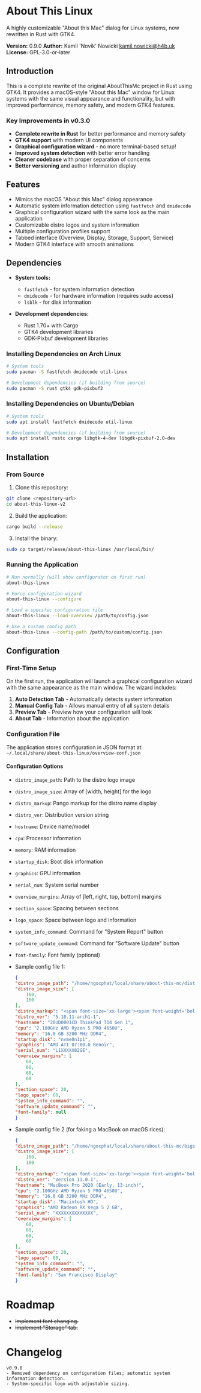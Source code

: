 # About This Linux

A highly customizable "About this Mac" dialog for Linux systems, now rewritten in Rust with GTK4.

**Version:** 0.9.0
**Author:** Kamil 'Novik' Nowicki <kamil.nowicki@h4b.uk>  
**License:** GPL-3.0-or-later

## Introduction

This is a complete rewrite of the original AboutThisMc project in Rust using GTK4. It provides a macOS-style "About this Mac" window for Linux systems with the same visual appearance and functionality, but with improved performance, memory safety, and modern GTK4 features.

### Key Improvements in v0.3.0
- **Complete rewrite in Rust** for better performance and memory safety
- **GTK4 support** with modern UI components
- **Graphical configuration wizard** - no more terminal-based setup!
- **Improved system detection** with better error handling
- **Cleaner codebase** with proper separation of concerns
- **Better versioning** and author information display

## Features

- Mimics the macOS "About this Mac" dialog appearance
- Automatic system information detection using `fastfetch` and `dmidecode`
- Graphical configuration wizard with the same look as the main application
- Customizable distro logos and system information
- Multiple configuration profiles support
- Tabbed interface (Overview, Display, Storage, Support, Service)
- Modern GTK4 interface with smooth animations

## Dependencies

- **System tools:**
  - `fastfetch` - for system information detection
  - `dmidecode` - for hardware information (requires sudo access)
  - `lsblk` - for disk information

- **Development dependencies:**
  - Rust 1.70+ with Cargo
  - GTK4 development libraries
  - GDK-Pixbuf development libraries

### Installing Dependencies on Arch Linux

```bash
# System tools
sudo pacman -S fastfetch dmidecode util-linux

# Development dependencies (if building from source)
sudo pacman -S rust gtk4 gdk-pixbuf2
```

### Installing Dependencies on Ubuntu/Debian

```bash
# System tools
sudo apt install fastfetch dmidecode util-linux

# Development dependencies (if building from source)
sudo apt install rustc cargo libgtk-4-dev libgdk-pixbuf-2.0-dev
```

## Installation

### From Source

1. Clone this repository:
```bash
git clone <repository-url>
cd about-this-linux-v2
```

2. Build the application:
```bash
cargo build --release
```

3. Install the binary:
```bash
sudo cp target/release/about-this-linux /usr/local/bin/
```

### Running the Application

```bash
# Run normally (will show configurator on first run)
about-this-linux

# Force configuration wizard
about-this-linux --configure

# Load a specific configuration file
about-this-linux --load-overview /path/to/config.json

# Use a custom config path
about-this-linux --config-path /path/to/custom/config.json
```

## Configuration

### First-Time Setup

On the first run, the application will launch a graphical configuration wizard with the same appearance as the main window. The wizard includes:

1. **Auto Detection Tab** - Automatically detects system information
2. **Manual Config Tab** - Allows manual entry of all system details
3. **Preview Tab** - Preview how your configuration will look
4. **About Tab** - Information about the application

### Configuration File

The application stores configuration in JSON format at:
`~/.local/share/about-this-linux/overview-conf.json`

#### Configuration Options

- `distro_image_path`: Path to the distro logo image
- `distro_image_size`: Array of [width, height] for the logo
- `distro_markup`: Pango markup for the distro name display
- `distro_ver`: Distribution version string
- `hostname`: Device name/model
- `cpu`: Processor information
- `memory`: RAM information
- `startup_disk`: Boot disk information
- `graphics`: GPU information
- `serial_num`: System serial number
- `overview_margins`: Array of [left, right, top, bottom] margins
- `section_space`: Spacing between sections
- `logo_space`: Space between logo and information
- `system_info_command`: Command for "System Report" button
- `software_update_command`: Command for "Software Update" button
- `font-family`: Font family (optional)

- Sample config file 1:
    ```json
    {
    "distro_image_path": "/home/ngocphat/local/share/about-this-mc/distro-logo.png",
    "distro_image_size": [
        160,
        160
    ],
    "distro_markup": "<span font-size='xx-large'><span font-weight='bold'>Arch Linux</span></span>",
    "distro_ver": "5.10.11-arch1-1",
    "hostname": "20UD0001CD ThinkPad T14 Gen 1",
    "cpu": "2.100GHz AMD Ryzen 5 PRO 4650U",
    "memory": "16.0 GB 3200 MHz DDR4",
    "startup_disk": "nvme0n1p1",
    "graphics": "AMD ATI 07:00.0 Renoir",
    "serial_num": "L1XXXXX02GE",
    "overview_margins": [
        60,
        60,
        60,
        60
    ],
    "section_space": 20,
    "logo_space": 60,
    "system_info_command": "",
    "software_update_command": "",
    "font-family": null
    }
    ```

- Sample config file 2 (for faking a MacBook on macOS rices):
    ```json
    {
    "distro_image_path": "/home/ngocphat/local/share/about-this-mc/bigsur.png",
    "distro_image_size": [
        160,
        160
    ],
    "distro_markup": "<span font-size='xx-large'><span font-weight='bold'>macOS </span>Big Sur</span>",
    "distro_ver": "Version 11.0.1",
    "hostname": "MacBook Pro 2020 (Early, 13-inch)",
    "cpu": "2.100GHz AMD Ryzen 5 PRO 4650U",
    "memory": "16.0 GB 3200 MHz DDR4",
    "startup_disk": "Macintosh HD",
    "graphics": "AMD Radeon RX Vega 5 2 GB",
    "serial_num": "XXXXXXXXXXXXXX",
    "overview_margins": [
        60,
        60,
        60,
        60
    ],
    "section_space": 20,
    "logo_space": 60,
    "system_info_command": "",
    "software_update_command": "",
    "font-family": "San Francisco Display"
    }
    ```

# Roadmap
- ~~Implement font changing.~~
- ~~Implement "Storage" tab.~~

# Changelog
```
v0.9.0 
- Removed dependency on configuration files; automatic system information detection.
- System-specific logo with adjustable sizing.
```
